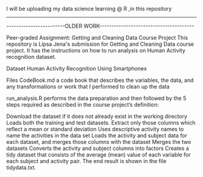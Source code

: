 I will be uploading my data science learning @ R ,in this repository



-------------------------------------------------------------------------

------------------------OLDER WORK---------------------------------------

Peer-graded Assignment: Getting and Cleaning Data Course Project
This repository is Lipsa Jena's submission for Getting and Cleaning Data course project. It has the instructions on how to run analysis on Human Activity recognition dataset.

Dataset
Human Activity Recognition Using Smartphones

Files
CodeBook.md a code book that describes the variables, the data, and any transformations or work that I performed to clean up the data

run_analysis.R performs the data preparation and then followed by the 5 steps required as described in the course project’s definition:

Download the dataset if it does not already exist in the working directory
Loads both the training and test datasets.
Extract only those columns which reflect a mean or standard deviation
Uses descriptive activity names to name the activities in the data set
Loads the activity and subject data for each dataset, and merges those columns with the dataset
Merges the two datasets
Converts the activity and subject columns into factors
Creates a tidy dataset that consists of the average (mean) value of each variable for each subject and activity pair.
The end result is shown in the file tidydata.txt.
